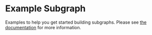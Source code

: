 # Example Subgraph

Examples to help you get started building subgraphs.
Please see [the documentation](https://thegraph.com/docs) for more information.
